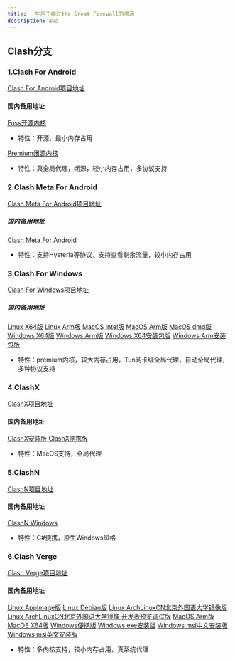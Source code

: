 ```yaml
---
title: 一些用于绕过the Great Firewall的资源
description: awa
---
```

## Clash分支
### 1.Clash For Android
[Clash For Android项目地址](https://github.com/Kr328/ClashForAndroid)
#### 国内备用地址
[Foss开源内核](https://my-blog-1311684959.cos.ap-nanjing.myqcloud.com/gfres/cfa-2.5.12-foss-universal-release.apk)
- 特性：开源，最小内存占用  

[Premium闭源内核](https://my-blog-1311684959.cos.ap-nanjing.myqcloud.com/gfres/cfa-2.5.12-premium-universal-release.apk)
- 特性：真全局代理，闭源，较小内存占用，多协议支持

### 2.Clash Meta For Android
[Clash Meta For Android项目地址](https://github.com/MRLQ/ClashMetaForAndroid)
##### 国内备用地址
[Clash Meta For Android](https://my-blog-1311684959.cos.ap-nanjing.myqcloud.com/gfres/cmfa-2.8.6-meta-universal-release.apk)
- 特性：支持Hysteria等协议，支持查看剩余流量，较小内存占用

### 3.Clash For Windows
[Clash For Windows项目地址](https://github.com/Fndroid/clash_for_windows_pkg)
##### 国内备用地址
[Linux X64版](https://my-blog-1311684959.cos.ap-nanjing.myqcloud.com/gfres/Clash.for.Windows-0.20.38-x64-linux.tar.gz)
[Linux Arm版](https://my-blog-1311684959.cos.ap-nanjing.myqcloud.com/gfres/Clash.for.Windows-0.20.38-arm64-linux.tar.gz)
[MacOS Intel版](https://my-blog-1311684959.cos.ap-nanjing.myqcloud.com/gfres/Clash.for.Windows-0.20.38-mac.7z)
[MacOS Arm版](https://my-blog-1311684959.cos.ap-nanjing.myqcloud.com/gfres/Clash.for.Windows-0.20.38-arm64-mac.7z)
[MacOS dmg版](https://my-blog-1311684959.cos.ap-nanjing.myqcloud.com/gfres/Clash.for.Windows-0.20.38.dmg)
[Windows X64版](https://my-blog-1311684959.cos.ap-nanjing.myqcloud.com/gfres/Clash.for.Windows-0.20.38-win.7z)
[Windows Arm版](https://my-blog-1311684959.cos.ap-nanjing.myqcloud.com/gfres/Clash.for.Windows-0.20.38-arm64-win.7z)
[Windows X64安装包版](https://my-blog-1311684959.cos.ap-nanjing.myqcloud.com/gfres/Clash.for.Windows.Setup.0.20.38.exe)
[Windows Arm安装包版](https://my-blog-1311684959.cos.ap-nanjing.myqcloud.com/gfres/Clash.for.Windows.Setup.0.20.38.arm64.exe)
- 特性：premium内核，较大内存占用，Tun网卡级全局代理，自动全局代理，多种协议支持

### 4.ClashX
[ClashX项目地址](https://github.com/yichengchen/clashX)
#### 国内备用地址
[ClashX安装版](https://my-blog-1311684959.cos.ap-nanjing.myqcloud.com/gfres/ClashX.dmg)
[ClashX便携版](https://my-blog-1311684959.cos.ap-nanjing.myqcloud.com/gfres/ClashX.app.dSYM.zip)
- 特性：MacOS支持，全局代理

### 5.ClashN
[ClashN项目地址](https://github.com/2dust/clashN)
#### 国内备用地址
[ClashN Windows](https://my-blog-1311684959.cos.ap-nanjing.myqcloud.com/gfres/clashN.zip)
- 特性：C#便携，原生Windows风格

### 6.Clash Verge
[Clash Verge项目地址](https://github.com/zzzgydi/clash-verge)
#### 国内备用地址
[Linux AppImage版](https://my-blog-1311684959.cos.ap-nanjing.myqcloud.com/gfres/clash-verge_1.3.7_amd64.AppImage)
[Linux Debian版](https://my-blog-1311684959.cos.ap-nanjing.myqcloud.com/gfres/clash-verge_1.3.7_amd64.deb)
[Linux ArchLinuxCN北京外国语大学镜像版](https://mirrors.bfsu.edu.cn/archlinuxcn/x86_64/clash-verge-1.3.7-2-x86_64.pkg.tar.zst)
[Linux ArchLinuxCN北京外国语大学镜像 开发者预览调试版](https://mirrors.bfsu.edu.cn/archlinuxcn/x86_64/clash-verge-debug-1.3.7-2-x86_64.pkg.tar.zst)
[MacOS Arm版](https://my-blog-1311684959.cos.ap-nanjing.myqcloud.com/gfres/Clash.Verge.aarch64.app.tar.gz)
[MacOS X64版](https://my-blog-1311684959.cos.ap-nanjing.myqcloud.com/gfres/Clash.Verge_x64.app.tar.gz)
[Windows便携版](https://my-blog-1311684959.cos.ap-nanjing.myqcloud.com/gfres/Clash.Verge_1.3.7_x64_portable.zip)
[Windows exe安装版](https://my-blog-1311684959.cos.ap-nanjing.myqcloud.com/gfres/Clash.Verge_1.3.7_x64-setup.exe)
[Windows msi中文安装版](https://my-blog-1311684959.cos.ap-nanjing.myqcloud.com/gfres/Clash.Verge_1.3.7_x64_zh-CN.msi)
[Windows msi英文安装版](https://my-blog-1311684959.cos.ap-nanjing.myqcloud.com/gfres/Clash.Verge_1.3.7_x64_en-US.msi)
- 特性：多内核支持，较小内存占用，真系统代理
